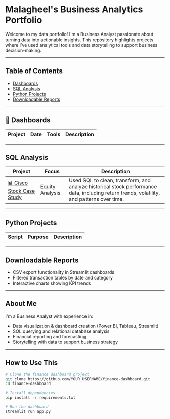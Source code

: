 # Malagheel's Business Analytics Portfolio

Welcome to my data portfolio! I'm a Business Analyst passionate about turning data into actionable insights. This repository highlights projects where I’ve used analytical tools and data storytelling to support business decision-making.

---

## Table of Contents

- [Dashboards](#dashboards)
- [SQL Analysis](#sql-analysis)
- [Python Projects](#python-projects)
- [Downloadable Reports](#downloadable-reports)

---

## 🧾 Dashboards

| Project | Date | Tools | Description |
|--------|------|-------|-------------|


---

## SQL Analysis

| Project | Focus | Description |
|--------|-------|-------------|
| [📊 Cisco Stock Case Study]([https://github.com/Malagheel/Cisco-Stock-SQL-Case-Study](https://github.com/Malagheel/Cisco-Stock-SQL-Case-Study/blob/main/README.md)) | Equity Analysis | Used SQL to clean, transform, and analyze historical stock performance data, including return trends, volatility, and patterns over time. |


---

## Python Projects

| Script | Purpose | Description |
|--------|---------|-------------|


---

## Downloadable Reports

- CSV export functionality in Streamlit dashboards  
- Filtered transaction tables by date and category  
- Interactive charts showing KPI trends

---

## About Me

I'm a Business Analyst with experience in:

- Data visualization & dashboard creation (Power BI, Tableau, Streamlit)  
- SQL querying and relational database analysis  
- Financial reporting and forecasting  
- Storytelling with data to support business strategy

---

##  How to Use This

```bash
# Clone the finance dashboard project
git clone https://github.com/YOUR_USERNAME/finance-dashboard.git
cd finance-dashboard

# Install dependencies
pip install -r requirements.txt

# Run the dashboard
streamlit run app.py

